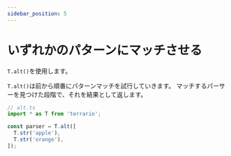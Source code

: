 ```yaml
---
sidebar_position: 5
---
```


# いずれかのパターンにマッチさせる

`T.alt()`を使用します。

`T.alt()`は前から順番にパターンマッチを試行していきます。
マッチするパーサーを見つけた段階で、それを結果として返します。

```ts
// alt.ts
import * as T from 'terrario';

const parser = T.alt([
  T.str('apple'),
  T.str('orange'),
]);
```
